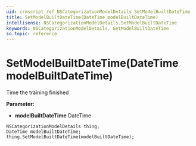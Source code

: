 ```yaml
---
uid: crmscript_ref_NSCategorizationModelDetails_SetModelBuiltDateTime
title: SetModelBuiltDateTime(DateTime modelBuiltDateTime)
intellisense: NSCategorizationModelDetails.SetModelBuiltDateTime
keywords: NSCategorizationModelDetails, GetModelBuiltDateTime
so.topic: reference
---
```


# SetModelBuiltDateTime(DateTime modelBuiltDateTime)

Time the training finished

**Parameter:** 
* **modelBuiltDateTime** DateTime

```crmscript
NSCategorizationModelDetails thing;
DateTime modelBuiltDateTime;
thing.SetModelBuiltDateTime(modelBuiltDateTime);
```

